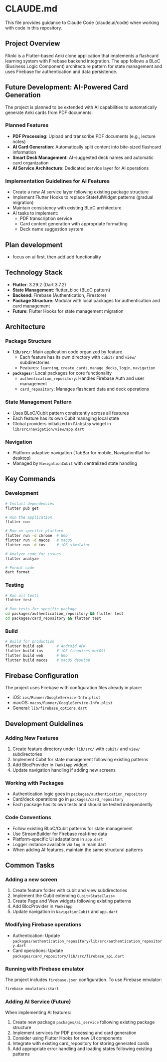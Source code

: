 # CLAUDE.md

This file provides guidance to Claude Code (claude.ai/code) when working with code in this repository.

## Project Overview

FAnki is a Flutter-based Anki clone application that implements a flashcard learning system with Firebase backend integration. The app follows a BLoC (Business Logic Component) architecture pattern for state management and uses Firebase for authentication and data persistence.

## Future Development: AI-Powered Card Generation

The project is planned to be extended with AI capabilities to automatically generate Anki cards from PDF documents:

### Planned Features
- **PDF Processing**: Upload and transcribe PDF documents (e.g., lecture notes)
- **AI Card Generation**: Automatically split content into bite-sized flashcard information
- **Smart Deck Management**: AI-suggested deck names and automatic card organization
- **AI Service Architecture**: Dedicated service layer for AI operations

### Implementation Guidelines for AI Features
- Create a new AI service layer following existing package structure
- Implement Flutter Hooks to replace StatefulWidget patterns (gradual migration)
- Maintain consistency with existing BLoC architecture
- AI tasks to implement:
  - PDF transcription service
  - Card content generation with appropriate formatting
  - Deck name suggestion system

## Plan development
- focus on ui first, then add add functionality

## Technology Stack

- **Flutter**: 3.29.2 (Dart 3.7.2)
- **State Management**: flutter_bloc (BLoC pattern)
- **Backend**: Firebase (Authentication, Firestore)
- **Package Structure**: Modular with local packages for authentication and card management
- **Future**: Flutter Hooks for state management migration

## Architecture

### Package Structure
- **`lib/src/`**: Main application code organized by feature
  - Each feature has its own directory with `cubit/` and `view/` subdirectories
  - Features: `learning`, `create_cards`, `manage_decks`, `login`, `navigation`
- **`packages/`**: Local packages for core functionality
  - `authentication_repository`: Handles Firebase Auth and user management
  - `card_repository`: Manages flashcard data and deck operations

### State Management Pattern
- Uses BLoC/Cubit pattern consistently across all features
- Each feature has its own Cubit managing local state
- Global providers initialized in `FAnkiApp` widget in `lib/src/navigation/view/app.dart`

### Navigation
- Platform-adaptive navigation (TabBar for mobile, NavigationRail for desktop)
- Managed by `NavigationCubit` with centralized state handling

## Key Commands

### Development
```bash
# Install dependencies
flutter pub get

# Run the application
flutter run

# Run on specific platform
flutter run -d chrome  # Web
flutter run -d macos   # macOS
flutter run -d ios     # iOS simulator

# Analyze code for issues
flutter analyze

# Format code
dart format .
```

### Testing
```bash
# Run all tests
flutter test

# Run tests for specific package
cd packages/authentication_repository && flutter test
cd packages/card_repository && flutter test
```

### Build
```bash
# Build for production
flutter build apk      # Android APK
flutter build ios      # iOS (requires macOS)
flutter build web      # Web
flutter build macos    # macOS desktop
```

## Firebase Configuration

The project uses Firebase with configuration files already in place:
- iOS: `ios/Runner/GoogleService-Info.plist`
- macOS: `macos/Runner/GoogleService-Info.plist`
- General: `lib/firebase_options.dart`

## Development Guidelines

### Adding New Features
1. Create feature directory under `lib/src/` with `cubit/` and `view/` subdirectories
2. Implement Cubit for state management following existing patterns
3. Add BlocProvider in `FAnkiApp` widget
4. Update navigation handling if adding new screens

### Working with Packages
- Authentication logic goes in `packages/authentication_repository`
- Card/deck operations go in `packages/card_repository`
- Each package has its own tests and should be tested independently

### Code Conventions
- Follow existing BLoC/Cubit patterns for state management
- Use StreamBuilder for Firebase real-time data
- Platform-specific UI adaptations in `app.dart`
- Logger instance available via `log` in main.dart
- When adding AI features, maintain the same structural patterns

## Common Tasks

### Adding a new screen
1. Create feature folder with cubit and view subdirectories
2. Implement the Cubit extending `Cubit<StateClass>`
3. Create Page and View widgets following existing patterns
4. Add BlocProvider in `FAnkiApp`
5. Update navigation in `NavigationCubit` and `app.dart`

### Modifying Firebase operations
- Authentication: Update `packages/authentication_repository/lib/src/authentication_repository.dart`
- Card operations: Update `packages/card_repository/lib/src/firebase_api.dart`

### Running with Firebase emulator
The project includes `firebase.json` configuration. To use Firebase emulator:
```bash
firebase emulators:start
```

### Adding AI Service (Future)
When implementing AI features:
1. Create new package `packages/ai_service` following existing package structure
2. Implement services for PDF processing and card generation
3. Consider using Flutter Hooks for new UI components
4. Integrate with existing card_repository for storing generated cards
5. Add appropriate error handling and loading states following existing patterns